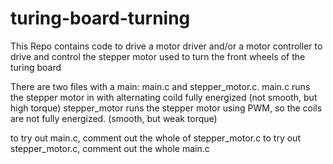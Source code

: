 # turing-board-turning
This Repo contains code to drive a motor driver and/or a motor controller to drive and control the stepper motor used to turn the front wheels of the turing board

There are two files with a main: main.c and stepper_motor.c.
main.c runs the stepper motor in with alternating coild fully energized (not smooth, but high torque)
stepper_motor runs the stepper motor using PWM, so the coils are not fully energized. (smooth, but weak torque)

to try out main.c, comment out the whole of stepper_motor.c
to try out stepper_motor.c, comment out the whole main.c
